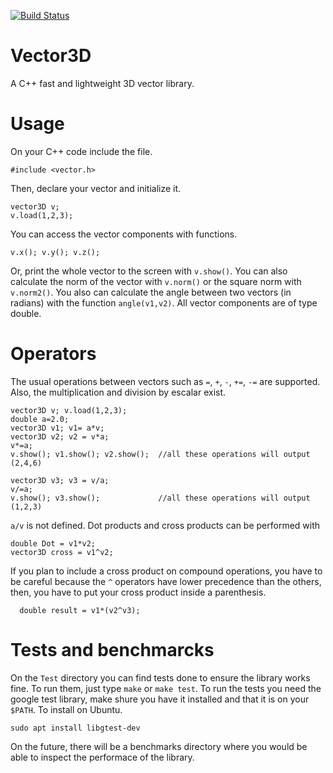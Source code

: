 [![Build Status](https://img.shields.io/github/workflow/status/cdelv/Vector3D/Tests)](https://img.shields.io/github/workflow/status/cdelv/Vector3D/Tests)
# Vector3D

A C++ fast and lightweight 3D vector library.

# Usage
On your C++ code include the file.
```
#include <vector.h>
```
Then, declare your vector and initialize it.
```
vector3D v;
v.load(1,2,3);
```
You can access the vector components with functions.
```
v.x(); v.y(); v.z();
```
Or, print the whole vector to the screen with `v.show()`. You can also calculate the norm of the vector with `v.norm()` or the square norm with `v.norm2()`. You also can calculate the angle between two vectors (in radians) with the function `angle(v1,v2)`.  All vector components are of type double. 

# Operators

The usual operations between vectors such as `=`, `+`, `-`, `+=`, `-=` are supported. Also, the multiplication and division by escalar exist.
```
vector3D v; v.load(1,2,3);
double a=2.0;
vector3D v1; v1= a*v; 
vector3D v2; v2 = v*a; 
v*=a;                                  
v.show(); v1.show(); v2.show();  //all these operations will output (2,4,6)
  
vector3D v3; v3 = v/a; 
v/=a;                                  
v.show(); v3.show();             //all these operations will output (1,2,3)
```

`a/v` is not defined. Dot products and cross products can be performed with
```
double Dot = v1*v2;
vector3D cross = v1^v2;
```
If you plan to include a cross product on compound operations, you have to be careful because the `^` operators have lower precedence than the others, then, you have to put your cross product inside a parenthesis.
```
  double result = v1*(v2^v3);
```
# Tests and benchmarcks

On the `Test` directory you can find tests done to ensure the library works fine. To run them, just type `make` or `make test`. To run the tests you need the google test library, make shure you have it installed and that it is on your `$PATH`. To install on Ubuntu.
```
sudo apt install libgtest-dev
```
On the future, there will be a benchmarks directory where you would be able to inspect the performace of the library.

